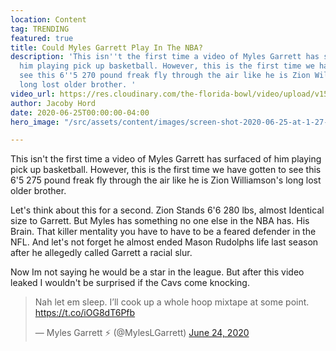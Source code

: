 ```yaml
---
location: Content
tag: TRENDING
featured: true
title: Could Myles Garrett Play In The NBA?
description: 'This isn''t the first time a video of Myles Garrett has surfaced of
  him playing pick up basketball. However, this is the first time we have gotten to
  see this 6''5 270 pound freak fly through the air like he is Zion Williamson''s
  long lost older brother. '
video_url: https://res.cloudinary.com/the-florida-bowl/video/upload/v1593105755/TFB/PRO_FOOTBALL_Player_Myles_Garrett_Show_s_off_His_BASKETBALL_SKILLS_ASK_the_CAVS_A_question_d3wugt.mp4
author: Jacoby Hord
date: 2020-06-25T00:00:00-04:00
hero_image: "/src/assets/content/images/screen-shot-2020-06-25-at-1-27-13-pm.png"

---
```

This isn't the first time a video of Myles Garrett has surfaced of him playing pick up basketball. However, this is the first time we have gotten to see this 6'5 275 pound freak fly through the air like he is Zion Williamson's long lost older brother.

Let's think about this for a second. Zion Stands 6'6 280 lbs, almost Identical size to Garrett. But Myles has something no one else in the NBA has. His Brain. That  killer mentality you have to have to be a feared defender in the NFL. And  let's not forget he almost ended Mason Rudolphs life last season after he allegedly called Garrett a racial slur.

Now Im not saying he would be a star in the league. But after this video leaked I wouldn't be surprised if the Cavs come knocking.

<blockquote class="twitter-tweet"><p lang="en" dir="ltr">Nah let em sleep. I’ll cook up a whole hoop mixtape at some point. <a href="https://t.co/iOG8dT6Pfb">https://t.co/iOG8dT6Pfb</a></p>— Myles Garrett ⚡️ (@MylesLGarrett) <a href="[https://twitter.com/MylesLGarrett/status/1275585694778503174?ref_src=twsrc%5Etfw](https://twitter.com/MylesLGarrett/status/1275585694778503174?ref_src=twsrc%5Etfw "https://twitter.com/MylesLGarrett/status/1275585694778503174?ref_src=twsrc%5Etfw")">June 24, 2020</a></blockquote> <script async src="[https://platform.twitter.com/widgets.js](https://platform.twitter.com/widgets.js "https://platform.twitter.com/widgets.js")" charset="utf-8"></script>